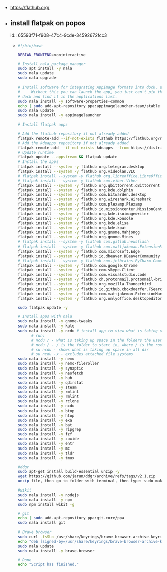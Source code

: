 - https://flathub.org/
- ## install flatpak on popos
  id:: 65593f71-f908-47c4-9cde-34592672fcc3
	- ```bash
	  #!/bin/bash
	  
	  DEBIAN_FRONTEND=noninteractive 
	  
	  # Install nala package manager
	  sudo apt install -y nala
	  sudo nala update
	  sudo nala upgrade
	  
	  # Install software for integrating AppImage formats into dock, applications
	  # 	Without this you can launch the app, you just can't pin the app to the
	  #	dock and find it in the applications list.
	  sudo nala install -y software-properties-common
	  echo | sudo add-apt-repository ppa:appimagelauncher-team/stable
	  sudo nala update
	  sudo nala install -y appimagelauncher
	  
	  # Install flatpak apps
	  
	  # Add the flathub repository if not already added
	  flatpak remote-add --if-not-exists flathub https://flathub.org/repo/flathub.flatpakrepo
	  # Add the kdeapps repository if not already added
	  flatpak remote-add --if-not-exists kdeapps --from https://distribute.kde.org/kdeapps.flatpakrepo
	  # Update runtime
	  flatpak update --appstream && flatpak update
	  # Install the apps
	  flatpak install --system -y flathub org.telegram.desktop
	  flatpak install --system -y flathub org.videolan.VLC
	  # flatpak install --system -y flathub org.libreoffice.LibreOffice
	  # flatpak install --system -y flathub com.viber.Viber
	  flatpak install --system -y flathub org.qbittorrent.qBittorrent
	  flatpak install --system -y flathub org.kde.dolphin
	  flatpak install --system -y flathub com.bitwarden.desktop
	  flatpak install --system -y flathub org.wireshark.Wireshark
	  flatpak install --system -y flathub com.plexamp.Plexamp
	  flatpak install --system -y flathub io.missioncenter.MissionCenter
	  flatpak install --system -y flathub org.kde.isoimagewriter
	  flatpak install --system -y flathub org.kde.konsole
	  flatpak install --system -y flathub org.kde.elisa
	  flatpak install --system -y flathub org.kde.kpat
	  flatpak install --system -y flathub org.gnome.Mahjongg
	  flatpak install --system -y flathub org.gnome.Mines
	  # flatpak install --system -y flathub com.gitlab.newsflash
	  # flatpak install --system -y flathub com.mattjakeman.ExtensionManager
	  flatpak install --system -y flathub com.microsoft.Edge
	  flatpak install --system -y flathub io.dbeaver.DBeaverCommunity
	  # flatpak install --system -y flathub com.jetbrains.PyCharm-Community
	  flatpak install --system -y flathub com.google.Chrome
	  flatpak install --system -y flathub com.skype.Client
	  flatpak install --system -y flathub com.visualstudio.code
	  flatpak install --system -y flathub ch.protonmail.protonmail-bridge
	  flatpak install --system -y flathub org.mozilla.Thunderbird
	  flatpak install --system -y flathub io.github.cboxdoerfer.FSearch
	  flatpak install --system -y flathub com.mattjakeman.ExtensionManager
	  flatpak install --system -y flathub org.onlyoffice.desktopeditors
	  
	  sudo flatpak update -y
	  
	  # Install apps with nala
	  sudo nala install -y gnome-tweaks
	  sudo nala install -y kate
	  sudo nala install -y ncdu # install app to view what is taking up space 
	        # run:
	        # ncdu / - what is taking up space in the folders the user has access to. / is the folder to start in
	        # ncdu / - / is the folder to start in, where / is the root of the system
	        # su ncdu - shows what is taking up space in all dir
	        # su ncdu -x - excludes attached file systems
	  sudo nala install -y nemo
	  sudo nala install -y nemo-fileroller
	  sudo nala install -y synaptic
	  sudo nala install -y neofetch
	  sudo nala install -y hub
	  sudo nala install -y qdirstat
	  sudo nala install -y steam
	  sudo nala install -y rmlint
	  sudo nala install -y rmlint
	  sudo nala install -y rclone
	  sudo nala install -y ncdu
	  sudo nala install -y btop
	  sudo nala install -y htop
	  sudo nala install -y exa
	  sudo nala install -y bat
	  sudo nala install -y ripgrep
	  sudo nala install -y fzf
	  sudo nala install -y zoxide
	  sudo nala install -y entr
	  sudo nala install -y mc
	  sudo nala install -y tldr
	  sudo nala install -y tmux
	  
	  #ddgr
	  sudo apt-get install build-essential unzip -y
	  wget https://github.com/jarun/ddgr/archive/refs/tags/v2.1.zip
	  unzip file, then go to folder with terminal, then type: sudo make install
	  
	  #wikit
	  sudo nala install -y nodejs
	  sudo nala install -y npm
	  sudo npm install wikit -g
	  
	  # git
	  echo | sudo add-apt-repository ppa:git-core/ppa
	  sudo nala install git
	  
	  # Brave browser
	  sudo curl -fsSLo /usr/share/keyrings/brave-browser-archive-keyring.gpg https://brave-browser-apt-release.s3.brave.com/brave-browser-archive-keyring.gpg
	  echo "deb [signed-by=/usr/share/keyrings/brave-browser-archive-keyring.gpg] https://brave-browser-apt-release.s3.brave.com/ stable main"|sudo tee /etc/apt/sources.list.d/brave-browser-release.list
	  sudo nala update
	  sudo nala install -y brave-browser
	  
	  # Done
	  echo "Script has finished."
	  ```